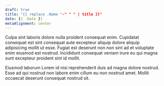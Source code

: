 ```yaml
---
draft: true
title: "{{ replace .Name "-" " " | title }}"
date: {{ .Date }}
metaAlignment: center
---
```


Culpa sint laboris dolore nulla proident consequat enim. Cupidatat consequat est sint consequat aute excepteur aliquip dolore aliquip adipisicing mollit ut esse. Fugiat est deserunt non non sint ad et voluptate enim eiusmod est nostrud. Incididunt consequat veniam irure eu qui magna sunt excepteur proident sint id mollit.
<!--more-->

Eiusmod laborum Lorem id nisi reprehenderit duis ad magna dolore nostrud. Esse ad qui nostrud non labore enim cillum eu non nostrud amet. Mollit occaecat deserunt consequat nostrud sit.